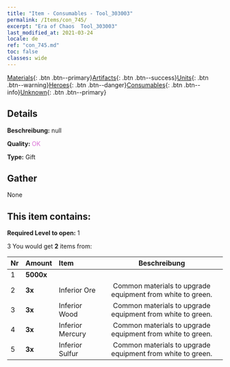 ```yaml
---
title: "Item - Consumables - Tool_303003"
permalink: /Items/con_745/
excerpt: "Era of Chaos  Tool_303003"
last_modified_at: 2021-03-24
locale: de
ref: "con_745.md"
toc: false
classes: wide
---
```

 [Materials](/de/Items/){: .btn .btn--primary}[Artifacts](/de/Items/Artifacts/){: .btn .btn--success}[Units](/de/Items/Units/){: .btn .btn--warning}[Heroes](/de/Items/Heroes/){: .btn .btn--danger}[Consumables](/de/Items/Consumables/){: .btn .btn--info}[Unknown](/de/Items/Unknown/){: .btn .btn--primary}

## Details
 **Beschreibung:** null

 **Quality:** <span style="color: #DA70D6">OK</span>

 **Type:** Gift

## Gather

  None

## This item contains:

 **Required Level to open:** 1

 3 You would get **2** items  from:

  | Nr | Amount |     Item    | Beschreibung |
  |:---|:-------|:------------|:-----------:|
  | 1 |  **5000x** | <i class="fas fa-coins"/> |  | 
  | 2 |  **3x** | Inferior Ore | Common materials to upgrade equipment from white to green.  | 
  | 3 |  **3x** | Inferior Wood | Common materials to upgrade equipment from white to green.  | 
  | 4 |  **3x** | Inferior Mercury | Common materials to upgrade equipment from white to green.  | 
  | 5 |  **3x** | Inferior Sulfur | Common materials to upgrade equipment from white to green.  | 
